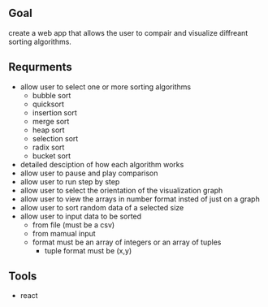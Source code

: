 ## Goal
create a web app that allows the user to compair and visualize diffreant sorting algorithms.

## Requrments
- allow user to select one or more sorting algorithms
    - bubble sort
    - quicksort
    - insertion sort
    - merge sort
    - heap sort
    - selection sort
    - radix sort
    - bucket sort
- detailed desciption of how each algorithm works
- allow user to pause and play comparison
- allow user to run step by step
- allow user to select the orientation of the visualization graph
- allow user to view the arrays in number format insted of just on a graph
- allow user to sort random data of a selected size
- allow user to input data to be sorted
    - from file (must be a csv)
    - from mamual input
    - format must be an array of integers or an array of tuples
        - tuple format must be (x,y)

## Tools
- react

